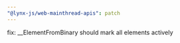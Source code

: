 ```yaml
---
"@lynx-js/web-mainthread-apis": patch
---
```


fix: \_\_ElementFromBinary should mark all elements actively
